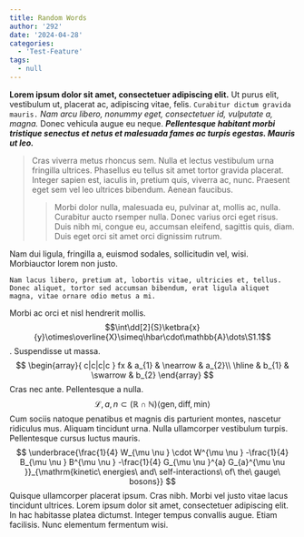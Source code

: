 ```yaml
---
title: Random Words
author: '292'
date: '2024-04-28'
categories:
  - 'Test-Feature'
tags:
  - null
---
```


**Lorem ipsum dolor sit amet, consectetuer adipiscing elit.** Ut purus elit, vestibulum ut, placerat ac, adipiscing vitae, felis. `Curabitur dictum gravida mauris.` *Nam arcu libero, nonummy eget, consectetuer id, vulputate a, magna.* Donec vehicula augue eu neque. ***Pellentesque habitant morbi tristique senectus et netus et malesuada fames ac turpis egestas. Mauris ut leo.*** 

> Cras viverra metus rhoncus sem. Nulla et lectus vestibulum urna fringilla ultrices. Phasellus eu tellus sit amet tortor gravida placerat. Integer sapien est, iaculis in, pretium quis, viverra ac, nunc. Praesent eget sem vel leo ultrices bibendum. Aenean faucibus.
>
> > Morbi dolor nulla, malesuada eu, pulvinar at, mollis ac, nulla. Curabitur aucto rsemper nulla. Donec varius orci eget risus. Duis nibh mi, congue eu, accumsan eleifend, sagittis quis, diam. Duis eget orci sit amet orci dignissim rutrum. 

Nam dui ligula, fringilla a, euismod sodales, sollicitudin vel, wisi. Morbiauctor lorem non justo.

```
Nam lacus libero, pretium at, lobortis vitae, ultricies et, tellus. Donec aliquet, tortor sed accumsan bibendum, erat ligula aliquet magna, vitae ornare odio metus a mi. 
```

Morbi ac orci et nisl hendrerit mollis. $$\int\dd[2]{S}\ketbra{x}{y}\otimes\overline{X}\simeq\hbar\cdot\mathbb{A}\dots\S1.1$$. Suspendisse ut massa. 
$$
\begin{array}{ c|c|c|c }
fx & a_{1} & \nearrow  & a_{2}\\
\hline
 & b_{1} & \swarrow  & b_{2}
\end{array}
$$
Cras nec ante. Pellentesque a nulla. 
$$
\mathcal{L},a,n\subset(\mathbb{R}\cap\mathbb{N}) \langle \text{gen},\text{diff},\text{min}\rangle
$$
Cum sociis natoque penatibus et magnis dis parturient montes, nascetur ridiculus mus. Aliquam tincidunt urna. Nulla ullamcorper vestibulum turpis. Pellentesque cursus luctus mauris.
$$
\underbrace{\frac{1}{4} W_{\mu \nu } \cdot W^{\mu \nu } -\frac{1}{4} B_{\mu \nu } B^{\mu \nu } -\frac{1}{4} G_{\mu \nu }^{a} G_{a}^{\mu \nu }}_{\mathrm{kinetic\ energies\ and\ self-interactions\ of\ the\ gauge\ bosons}}
$$
Quisque ullamcorper placerat ipsum. Cras nibh. Morbi vel justo vitae lacus tincidunt ultrices. Lorem ipsum dolor sit amet, consectetuer adipiscing elit. In hac habitasse platea dictumst. Integer tempus convallis augue. Etiam facilisis. Nunc elementum fermentum wisi.

